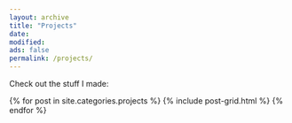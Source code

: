 ```yaml
---
layout: archive
title: "Projects"
date: 
modified:
ads: false
permalink: /projects/
---
```


Check out the stuff I made:

<div class="tiles">
{% for post in site.categories.projects %}
  {% include post-grid.html %}
{% endfor %}
</div><!-- /.tiles -->